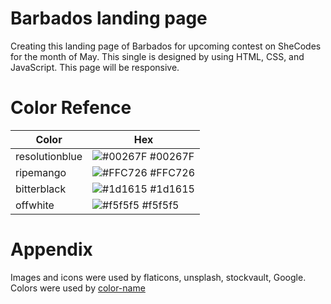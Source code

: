 # Barbados landing page

Creating this landing page of Barbados for upcoming contest on SheCodes for the month of May. This single is designed by using HTML, CSS, and JavaScript. This page will be responsive.

# Color Refence

| Color          | Hex                                                              |
| -------------- | ---------------------------------------------------------------- |
| resolutionblue | ![#00267F](https://via.placeholder.com/10/00267F?text=+) #00267F |
| ripemango      | ![#FFC726](https://via.placeholder.com/10/FFC726?text=+) #FFC726 |
| bitterblack    | ![#1d1615](https://via.placeholder.com/10/1d1615?text=+) #1d1615 |
| offwhite       | ![#f5f5f5](https://via.placeholder.com/10/f5f5f5?text=+) #f5f5f5 |

# Appendix

Images and icons were used by flaticons, unsplash, stockvault, Google. Colors were used by [color-name](https://www.color-name.com/)
